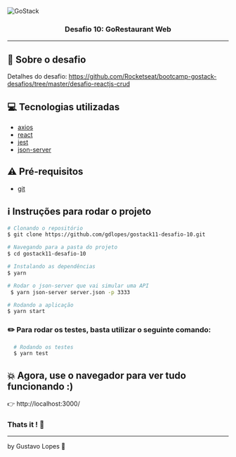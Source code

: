 <img alt="GoStack" src="https://storage.googleapis.com/golden-wind/bootcamp-gostack/header-desafios.png" />

<h3 align="center">
  Desafio 10: GoRestaurant Web
</h3>

---

## :rocket: Sobre o desafio

Detalhes do desafio: https://github.com/Rocketseat/bootcamp-gostack-desafios/tree/master/desafio-reactjs-crud

## :computer: Tecnologias utilizadas

- [axios](https://www.npmjs.com/package/axios)
- [react](https://pt-br.reactjs.org/)
- [jest](https://jestjs.io/docs/en/getting-started.html)
- [json-server](https://www.npmjs.com/package/json-server)

## :warning: Pré-requisitos

- [git](https://git-scm.com/)

## :information_source: Instruções para rodar o projeto

```bash
# Clonando o repositório
$ git clone https://github.com/gdlopes/gostack11-desafio-10.git

# Navegando para a pasta do projeto
$ cd gostack11-desafio-10

# Instalando as dependências
$ yarn

# Rodar o json-server que vai simular uma API
 $ yarn json-server server.json -p 3333

# Rodando a aplicação
$ yarn start

```

### :pencil2: Para rodar os testes, basta utilizar o seguinte comando:

```bash
  # Rodando os testes
  $ yarn test
```

## :boom: Agora, use o navegador para ver tudo funcionando :)

:point_right: http://localhost:3000/

### Thats it ! :wave:

---

by Gustavo Lopes :tada:
